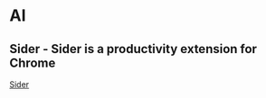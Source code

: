 # AI

## Sider - Sider is a productivity extension for Chrome

[Sider](https://chromewebstore.google.com/detail/sider-pasek-chatgpt-+-vis/difoiogjjojoaoomphldepapgpbgkhkb)

